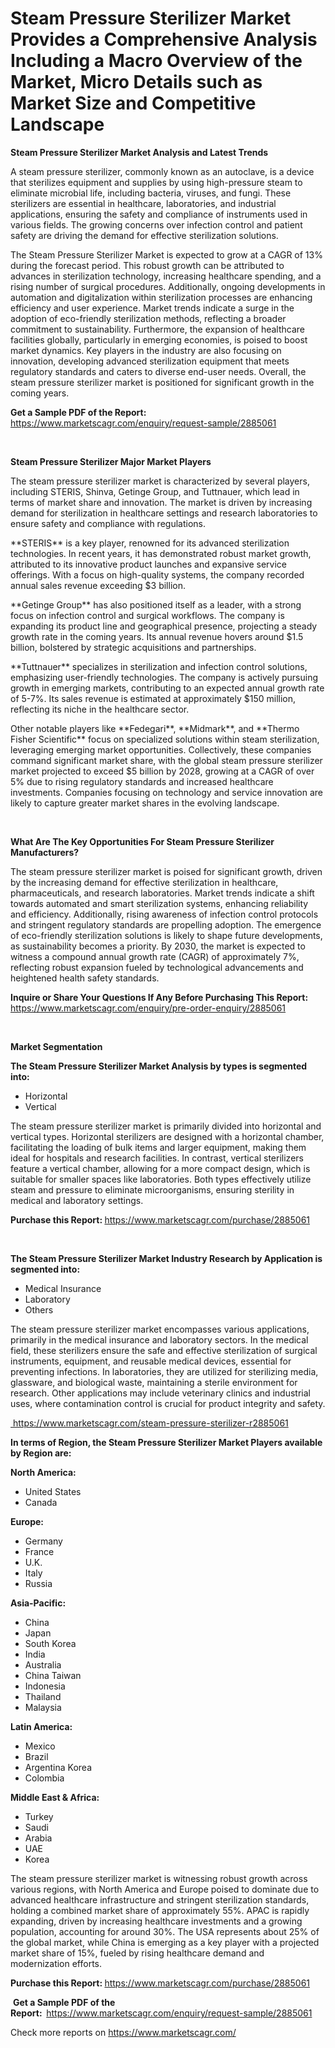 <p><h1>Steam Pressure Sterilizer Market Provides a Comprehensive Analysis Including a Macro Overview of the Market, Micro Details such as Market Size and Competitive Landscape</h1></p><p><strong>Steam Pressure Sterilizer Market Analysis and Latest Trends</strong></p>
<p><p>A steam pressure sterilizer, commonly known as an autoclave, is a device that sterilizes equipment and supplies by using high-pressure steam to eliminate microbial life, including bacteria, viruses, and fungi. These sterilizers are essential in healthcare, laboratories, and industrial applications, ensuring the safety and compliance of instruments used in various fields. The growing concerns over infection control and patient safety are driving the demand for effective sterilization solutions.</p><p>The Steam Pressure Sterilizer Market is expected to grow at a CAGR of 13% during the forecast period. This robust growth can be attributed to advances in sterilization technology, increasing healthcare spending, and a rising number of surgical procedures. Additionally, ongoing developments in automation and digitalization within sterilization processes are enhancing efficiency and user experience. Market trends indicate a surge in the adoption of eco-friendly sterilization methods, reflecting a broader commitment to sustainability. Furthermore, the expansion of healthcare facilities globally, particularly in emerging economies, is poised to boost market dynamics. Key players in the industry are also focusing on innovation, developing advanced sterilization equipment that meets regulatory standards and caters to diverse end-user needs. Overall, the steam pressure sterilizer market is positioned for significant growth in the coming years.</p></p>
<p><strong>Get a Sample PDF of the Report:&nbsp;</strong> <a href="https://www.marketscagr.com/enquiry/request-sample/2885061?utm_campaign=2471&utm_medium=2&utm_source=Github&utm_content=ia&utm_term=13032025&utm_id=steam-pressure-sterilizer">https://www.marketscagr.com/enquiry/request-sample/2885061</a></p>
<p>&nbsp;</p>
<p><strong>Steam Pressure Sterilizer Major Market Players</strong></p>
<p><p>The steam pressure sterilizer market is characterized by several players, including STERIS, Shinva, Getinge Group, and Tuttnauer, which lead in terms of market share and innovation. The market is driven by increasing demand for sterilization in healthcare settings and research laboratories to ensure safety and compliance with regulations.</p><p>**STERIS** is a key player, renowned for its advanced sterilization technologies. In recent years, it has demonstrated robust market growth, attributed to its innovative product launches and expansive service offerings. With a focus on high-quality systems, the company recorded annual sales revenue exceeding $3 billion.</p><p>**Getinge Group** has also positioned itself as a leader, with a strong focus on infection control and surgical workflows. The company is expanding its product line and geographical presence, projecting a steady growth rate in the coming years. Its annual revenue hovers around $1.5 billion, bolstered by strategic acquisitions and partnerships.</p><p>**Tuttnauer** specializes in sterilization and infection control solutions, emphasizing user-friendly technologies. The company is actively pursuing growth in emerging markets, contributing to an expected annual growth rate of 5-7%. Its sales revenue is estimated at approximately $150 million, reflecting its niche in the healthcare sector.</p><p>Other notable players like **Fedegari**, **Midmark**, and **Thermo Fisher Scientific** focus on specialized solutions within steam sterilization, leveraging emerging market opportunities. Collectively, these companies command significant market share, with the global steam pressure sterilizer market projected to exceed $5 billion by 2028, growing at a CAGR of over 5% due to rising regulatory standards and increased healthcare investments. Companies focusing on technology and service innovation are likely to capture greater market shares in the evolving landscape.</p></p>
<p>&nbsp;</p>
<p><strong>What Are The Key Opportunities For Steam Pressure Sterilizer Manufacturers?</strong></p>
<p><p>The steam pressure sterilizer market is poised for significant growth, driven by the increasing demand for effective sterilization in healthcare, pharmaceuticals, and research laboratories. Market trends indicate a shift towards automated and smart sterilization systems, enhancing reliability and efficiency. Additionally, rising awareness of infection control protocols and stringent regulatory standards are propelling adoption. The emergence of eco-friendly sterilization solutions is likely to shape future developments, as sustainability becomes a priority. By 2030, the market is expected to witness a compound annual growth rate (CAGR) of approximately 7%, reflecting robust expansion fueled by technological advancements and heightened health safety standards.</p></p>
<p><strong>Inquire or Share Your Questions If Any Before Purchasing This Report:</strong> <a href="https://www.marketscagr.com/enquiry/pre-order-enquiry/2885061?utm_campaign=2471&utm_medium=2&utm_source=Github&utm_content=ia&utm_term=13032025&utm_id=steam-pressure-sterilizer">https://www.marketscagr.com/enquiry/pre-order-enquiry/2885061</a></p>
<p>&nbsp;</p>
<p><strong>Market Segmentation</strong></p>
<p><strong>The Steam Pressure Sterilizer Market Analysis by types is segmented into:</strong></p>
<p><ul><li>Horizontal</li><li>Vertical</li></ul></p>
<p><p>The steam pressure sterilizer market is primarily divided into horizontal and vertical types. Horizontal sterilizers are designed with a horizontal chamber, facilitating the loading of bulk items and larger equipment, making them ideal for hospitals and research facilities. In contrast, vertical sterilizers feature a vertical chamber, allowing for a more compact design, which is suitable for smaller spaces like laboratories. Both types effectively utilize steam and pressure to eliminate microorganisms, ensuring sterility in medical and laboratory settings.</p></p>
<p><strong>Purchase this Report:&nbsp;</strong><a href="https://www.marketscagr.com/purchase/2885061?utm_campaign=2471&utm_medium=2&utm_source=Github&utm_content=ia&utm_term=13032025&utm_id=steam-pressure-sterilizer">https://www.marketscagr.com/purchase/2885061</a></p>
<p>&nbsp;</p>
<p><strong>The Steam Pressure Sterilizer Market Industry Research by Application is segmented into:</strong></p>
<p><ul><li>Medical Insurance</li><li>Laboratory</li><li>Others</li></ul></p>
<p><p>The steam pressure sterilizer market encompasses various applications, primarily in the medical insurance and laboratory sectors. In the medical field, these sterilizers ensure the safe and effective sterilization of surgical instruments, equipment, and reusable medical devices, essential for preventing infections. In laboratories, they are utilized for sterilizing media, glassware, and biological waste, maintaining a sterile environment for research. Other applications may include veterinary clinics and industrial uses, where contamination control is crucial for product integrity and safety.</p></p>
<p><a href="https://www.marketscagr.com/steam-pressure-sterilizer-r2885061?utm_campaign=2471&utm_medium=2&utm_source=Github&utm_content=ia&utm_term=13032025&utm_id=steam-pressure-sterilizer">&nbsp;https://www.marketscagr.com/steam-pressure-sterilizer-r2885061</a></p>
<p><strong>In terms of Region, the Steam Pressure Sterilizer Market Players available by Region are:</strong></p>
<p>
    <p> <strong> North America: </strong>
        <ul>
            <li>United States</li>
            <li>Canada</li>
        </ul>
        </p> 
    <p> <strong> Europe: </strong>
        <ul>
            <li>Germany</li>
            <li>France</li>
            <li>U.K.</li>
            <li>Italy</li>
            <li>Russia</li>
        </ul>
        </p> 
    <p> <strong> Asia-Pacific: </strong>
        <ul>
            <li>China</li>
            <li>Japan</li>
            <li>South Korea</li>
            <li>India</li>
            <li>Australia</li>
            <li>China Taiwan</li>
            <li>Indonesia</li>
            <li>Thailand</li>
            <li>Malaysia</li>
        </ul>
        </p> 
    <p> <strong> Latin America: </strong>
        <ul>
            <li>Mexico</li>
            <li>Brazil</li>
            <li>Argentina Korea</li>
            <li>Colombia</li>
        </ul>
        </p> 
    <p> <strong> Middle East & Africa: </strong>
        <ul>
            <li>Turkey</li>
            <li>Saudi</li>
            <li>Arabia</li>
            <li>UAE</li>
            <li>Korea</li>
        </ul>
    </p>
    </p>
<p><p>The steam pressure sterilizer market is witnessing robust growth across various regions, with North America and Europe poised to dominate due to advanced healthcare infrastructure and stringent sterilization standards, holding a combined market share of approximately 55%. APAC is rapidly expanding, driven by increasing healthcare investments and a growing population, accounting for around 30%. The USA represents about 25% of the global market, while China is emerging as a key player with a projected market share of 15%, fueled by rising healthcare demand and modernization efforts.</p></p>
<p><strong>Purchase this Report: </strong><a href="https://www.marketscagr.com/purchase/2885061?utm_campaign=2471&utm_medium=2&utm_source=Github&utm_content=ia&utm_term=13032025&utm_id=steam-pressure-sterilizer">https://www.marketscagr.com/purchase/2885061</a></p>
<p>&nbsp;<strong>Get a Sample PDF of the Report:&nbsp;&nbsp;</strong><a href="https://www.marketscagr.com/enquiry/request-sample/2885061?utm_campaign=2471&utm_medium=2&utm_source=Github&utm_content=ia&utm_term=13032025&utm_id=steam-pressure-sterilizer">https://www.marketscagr.com/enquiry/request-sample/2885061</a></p>
<p><strong></strong></p>
<p>Check more reports on <a href="https://www.marketscagr.com/?utm_campaign=2471&utm_medium=2&utm_source=Github&utm_content=ia&utm_term=13032025&utm_id=steam-pressure-sterilizer">https://www.marketscagr.com/</a></p>